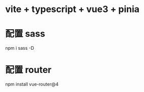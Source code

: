 # vite + typescript + vue3 + pinia

# 配置 sass

npm i sass -D

# 配置 router

npm install vue-router@4
